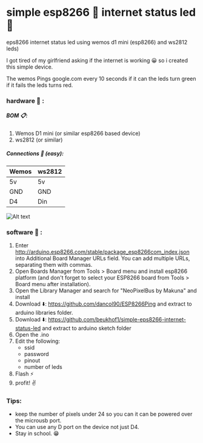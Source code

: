 # simple esp8266 :signal_strength: internet status led :vertical_traffic_light:
eps8266 internet status led using wemos d1 mini (esp8266) and ws2812 leds)

I got tired of my girlfriend asking if the internet is working :grinning: so i created this simple device.

The wemos Pings google.com every 10 seconds if it can the leds turn green if it fails the leds turns red.


### hardware :nut_and_bolt: :
##### BOM :clipboard::
1. Wemos D1 mini (or similar esp8266 based device)
2. ws2812 (or similar)

##### Connections :electric_plug: (easy): 

| Wemos | ws2812 |
| ------------- | ------------- |
| 5v | 5v |
| GND | GND |
| D4 | Din |

![Alt text](https://i.imgur.com/pfbCADV.png?raw=true "Title")


### software :floppy_disk: :

1. Enter http://arduino.esp8266.com/stable/package_esp8266com_index.json into Additional Board Manager URLs field. You can add multiple URLs, separating them with commas.
2. Open Boards Manager from Tools > Board menu and install esp8266 platform (and don't forget to select your ESP8266 board from Tools > Board menu after installation).
3. Open the Library Manager and search for "NeoPixelBus by Makuna" and install 
4. Download :arrow_down:: https://github.com/dancol90/ESP8266Ping and extract to arduino libraries folder.
5. Download :arrow_down:: https://github.com/beukhof1/simple-eps8266-internet-status-led and extract to arduino sketch folder
6. Open the .ino
7. Edit the following: 
    * ssid
    * password
    * pinout 
    * number of leds
8. Flash :zap:
9. profit! :v:


### Tips:
- keep the number of pixels under 24 so you can it can be powered over the microusb port.
- You can use any D port on the device not just D4.
- Stay in school. :grin:
